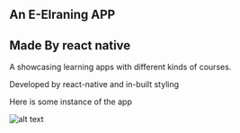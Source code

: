 ## An E-Elraning APP
## Made By react native

A showcasing learning apps with different kinds of courses.

Developed by react-native and in-built styling

Here is some instance of the app

![alt text](https://i.postimg.cc/3dDzzBkg/freepik-background-41026.png)